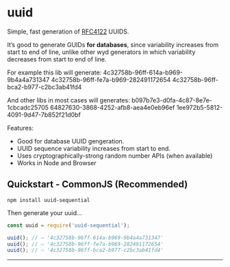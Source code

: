 # uuid #

Simple, fast generation of [RFC4122](http://www.ietf.org/rfc/rfc4122.txt) UUIDS.

It’s good to generate GUIDs **for databases**, since variability increases from start to end of line, unlike other wyd generators in which variability decreases from start to end of line.

For example this lib will generate:
4c32758b-96ff-614a-b969-9b4a4a731347
4c32758b-96ff-fe7a-b969-282491172654
4c32758b-96ff-bca2-b977-c2bc3ab41fd4

And other libs in most cases will generates: 
b097b7e3-d0fa-4c87-8e7e-1cbcadc25705
64827630-3868-4252-afb8-aea4e0eb96ef
1ee972b5-5812-4091-9d47-7b852f21d0bf

Features:

* Good for database UUID gengeration. 
* UUID sequence variability increases from start to end.
* Uses cryptographically-strong random number APIs (when available)
* Works in Node and Browser

## Quickstart - CommonJS (Recommended)

```shell
npm install uuid-sequential
```

Then generate your uuid...

```javascript
const uuid = require('uuid-sequential');

uuid(); // ⇨ '4c32758b-96ff-614a-b969-9b4a4a731347'
uuid(); // ⇨ '4c32758b-96ff-fe7a-b969-282491172654'
uuid(); // ⇨ '4c32758b-96ff-bca2-b977-c2bc3ab41fd4'
```

----